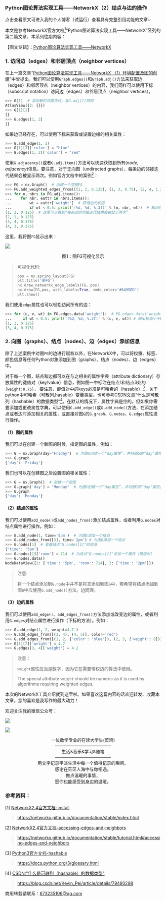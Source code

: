 ### Python图论算法实现工具——NetworkX（2）结点与边的操作

点击查看原文可进入我的个人博客（试运行）查看具有完整引用功能的文章~



本文是参考NetworkX官方文档[<sup>1</sup>](#refer-anchor-1)“Python图论算法实现工具——NetworkX”系列的第二篇文章，本系列往期内容：

【图文专辑】：[Python图论算法实现工具——NetworkX](https://mp.weixin.qq.com/mp/appmsgalbum?action=getalbum&album_id=1415040021610233858&__biz=MzU4MjA0OTQzNg==#wechat_redirect)



### 1. 访问边（edges）和邻居顶点（neighbor vertices）

在上一篇文章“[Python图论算法实现工具——NetworkX （1）环境配置及图的创建](https://mp.weixin.qq.com/s?__biz=MzU4MjA0OTQzNg==&mid=2247483680&idx=1&sn=27c177dd27bdcdf040ed57700e21d3d5&chksm=fdbf0ad3cac883c59c8ce1971d5ce9f17378d91680dcca5b582a275c2b3fc6c26ff4f3d28906&mpshare=1&scene=23&srcid=&sharer_sharetime=1593694307682&sharer_shareid=e1784fee656d95545174be4f175e391d#rd)”中曾提出，我们可以使用`Graph.edges()`和`Graph.adj()`方法来获取边（edges）和邻居顶点（neighbor vertices）的内容，我们同样可以使用下标（subscript notation）访问边（edges）和邻居顶点（neighbor vertices）。

```python
>>> G[1]  # 添加新的邻居顶点，与G.adj[1]相同
AtlasView({2: {}})
>>> G[1][2]
{}
>>> G.edges[1, 2]
{}
```



如果边已经存在，可以使用下标来获取或设置边缘的相关属性：

```python
>>> G.add_edge(1, 3)
>>> G[1][3]['color'] = "blue"
>>> G.edges[1, 2]['color'] = "red"
```



使用`G.adjacency()`或者`G.adj.item()`方法可以快速获取到所有$(node,adjacency)$信息。要注意，对于无向图（undirected graphs），每条边的邻接迭代结果会被显示两次。例如官方文档中的案例[<sup>2</sup>](#refer-anchor-2)：

```python
>>> FG = nx.Graph()  # 创建一个空图FG
>>> FG.add_weighted_edges_from([(1, 2, 0.125), (1, 3, 0.75), (2, 4, 1.2), (3, 4, 0.375)])  # 添加带权的边
>>> for n, nbrs in FG.adj.items():
...    for nbr, eattr in nbrs.items():
...        wt = eattr['weight']  # 获得边的权值
...        if wt < 0.5: print('(%d, %d, %.3f)' % (n, nbr, wt))  # 输出权值小于0.5的（node，adjacency，weight）信息
(1, 2, 0.125)  # 这里可以看到“每条边的邻接迭代结果会被显示两次”
(2, 1, 0.125)
(3, 4, 0.375)
(4, 3, 0.375)
```

这里，我将图`FG`显示出来：

![](http://www.afterlunch42.cn:4010/uploads/big/738e6782fb207ddc61a1f63b1003b32a.png)

<center>图1：图FG可视化显示</center>

> 可视化代码:
>
> ```python
> pos = nx.spring_layout(FG)
> plt.title('图FG')
> nx.draw_networkx_edge_labels(FG, pos)
> nx.draw(FG,pos, with_labels=True, node_color='#6495ED')
> plt.show()
> ```



我们使用`edge`属性也可以轻松访问所有的边：

```python
>>> for (u, v, wt) in FG.edges.data('weight'):  # FG.edges.data('weight')得到包含“weight”信息的（node，adjacency，weight）
...     if wt < 0.5: print('(%d, %d, %.3f)' % (u, v, wt)) # 输出权值小于0.5的（node，adjacency，weight）信息
(1, 2, 0.125)
(3, 4, 0.375)
```



### 2. 向图（graphs）、结点（nodes）、边（edges）添加信息



除了上述案例中对图`FG`的边进行赋权以外，在NetworkX中，可以将权重、标签、颜色信息等任何Python对象添加到图（graphs）、结点（nodes）、边（edges）中。



对于每一个图，结点和边都可以在与之相关的属性字典（attribute dictionary）存放属性的键值对（key/value）信息，例如图一中标注在结点1和结点3处的`{weight:0.75}`， 要注意，键值对中的keys必须是可哈希的（hasable）[<sup>3</sup>](#refer_anchor-3)，关于python中可哈希（可散列,hasable）变量类型，也可参考CSDN文章“什么是可散列（hashable）的数据类型”[<sup>4</sup>](#refer-anchor-4)。在默认的情况下，属性字典是空的。但如果你需要添加或更改属性字典，可以使用`G.add_edge()`或`G.add_node()`方法，在添加结点或者边时添加相关的属性，或直接对图`G`的`G.graph`、`G.nodes`、`G.edges`属性进行操作。



#### （1）图的属性

我们可以在创建一个新图的时候，指定图的属性，例如：

```python
>>> G = nx.Graph(day="Friday")  # 为图G创建一个“day属性”，并将图G的“day”属性指定为“Friday”
>>> G.graph
{'day': 'Friday'}
```

我们也可以在创建图之后设置图的相关属性：

```python
>>> G = nx.Graph()  # 创建一个空图
>>> G.graph['day'] = "Monday"  # 为图G创建一个“day属性”，并将图G的“day”属性指定为“Friday”
>>> G.graph
{'day': 'Monday'}
```



#### （2）结点的属性

我们可以使用`add_node()`或`add_nodes_from()`添加结点属性，或者利用`G.nodes`对结点属性进行操作。例如：

```python
>>> G.add_node(1, time='5pm')  # 为图G添加一个结点
>>> G.add_nodes_from([3], time='2pm') # 为图G添加一个结点
>>> G.nodes[1]  # 查看结点"G.nodes[1]"的信息
{'time': '5pm'}
>>> G.nodes[1]['room'] = 714  # 为结点"G.nodes[1]"添加一个属性（键值对）
>>> G.nodes.data()
NodeDataView({1: {'time': '5pm', 'room': 714}, 3: {'time': '2pm'}})
```

> 注意:
>
> 将一个结点添加到`G.node`中并不是将其添加到图`G`中，若希望将结点添加到图`G`中应使用`G.add_node()`方法。边同理。

#### （3）边的属性

我们可以使用`add_edge()`、`add_edges_from()`方法添加或改变边的属性，或者利用`G.edges`对结点属性进行操作（下标的方法）。例如：

```python
>>> G.add_edge(1, 2, weight=4.7 )
>>> G.add_edges_from([(3, 4), (4, 5)], color='red')
>>> G.add_edges_from([(1, 2, {'color': 'blue'}), (2, 3, {'weight': 8})])
>>> G[1][2]['weight'] = 4.7
>>> G.edges[3, 4]['weight'] = 4.2
```

> 注意：
>
> `weight`属性应当是数字，因为它在需要带权边的算法中使用。
>
> The special attribute `weight` should be numeric as it is used by algorithms requiring weighted edges.



本次的NetworkX工具介绍就到这里啦。如果喜欢这篇内容的话欢迎转发、收藏本文章，您的喜欢是我写作的最大动力！



欢迎关注我的微信公众号：

![](http://www.afterlunch42.cn:4010/uploads/medium/35c8e34b9fa7fdaf63ddf0a425dcd261.jpg)

![](http://www.afterlunch42.cn:4010/uploads/big/e91d87a9891b4e8e6daf0c224057bc50.jpg)

<center>一位数学专业的在读大学生(菜鸡)</center>

<center>—————————————</center>
<center>生活&音乐&学习&随笔</center>
<center>—————————————</center>
<center>用文字记录平淡生活中每一个值得记录的瞬间。</center>
<center>感谢在茫茫人海中与你相遇。</center>

<center>做点温暖的事情，</center>
<center>愿你也能感受到身边的温暖。</center>



### 参考资料：

<div id="refer-anchor-1"></div>

[1] [NetworkX2.4官方文档-install](https://networkx.github.io/documentation/stable/index.html)

> https://networkx.github.io/documentation/stable/index.html

<div id="refer-anchor-2"></div>

[2] [NetworkX2.4官方文档-accessing-edges-and-neighbors](https://networkx.github.io/documentation/stable/tutorial.html#accessing-edges-and-neighbors)

> https://networkx.github.io/documentation/stable/tutorial.html#accessing-edges-and-neighbors

<div id="refer-anchor-3"></div>

[3] [Python3官方文档-hashable](https://docs.python.org/3/glossary.html)

>https://docs.python.org/3/glossary.html

<div id="refer-anchor-4"></div>

[4] [CSDN:"什么是可散列（hashable）的数据类型"](https://blog.csdn.net/Kevin_Pei/article/details/79490298)

> https://blog.csdn.net/Kevin_Pei/article/details/79490298



商用转载请联系：673235106@qq.com
